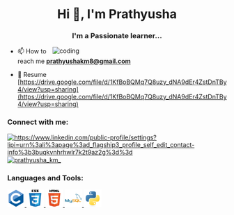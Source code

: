 <h1 align="center">Hi 👋, I'm Prathyusha</h1>
<h3 align="center">I'm a Passionate learner...</h3>

<img align="right" alt="coding" width="400" src="https://media.tenor.com/S59bPkT0pqcAAAAC/programming.gif">

- 📫 How to reach me **prathyushakm8@gmail.com**

- 📄 Resume [https://drive.google.com/file/d/1KfBoBQMq7Q8uzy_dNA9dEr4ZstDnTBy4/view?usp=sharing](https://drive.google.com/file/d/1KfBoBQMq7Q8uzy_dNA9dEr4ZstDnTBy4/view?usp=sharing)

<h3 align="left">Connect with me:</h3>
<p align="left">
<a href="https://linkedin.com/in/https://www.linkedin.com/public-profile/settings?lipi=urn%3ali%3apage%3ad_flagship3_profile_self_edit_contact-info%3b3buqkvnhrhwlr7k2t9az2g%3d%3d" target="blank"><img align="center" src="https://raw.githubusercontent.com/rahuldkjain/github-profile-readme-generator/master/src/images/icons/Social/linked-in-alt.svg" alt="https://www.linkedin.com/public-profile/settings?lipi=urn%3ali%3apage%3ad_flagship3_profile_self_edit_contact-info%3b3buqkvnhrhwlr7k2t9az2g%3d%3d" height="30" width="40" /></a>
<a href="https://instagram.com/prathyusha_km_" target="blank"><img align="center" src="https://raw.githubusercontent.com/rahuldkjain/github-profile-readme-generator/master/src/images/icons/Social/instagram.svg" alt="prathyusha_km_" height="30" width="40" /></a>
</p>

<h3 align="left">Languages and Tools:</h3>
<p align="left"> <a href="https://www.cprogramming.com/" target="_blank" rel="noreferrer"> <img src="https://raw.githubusercontent.com/devicons/devicon/master/icons/c/c-original.svg" alt="c" width="40" height="40"/> </a> <a href="https://www.w3schools.com/css/" target="_blank" rel="noreferrer"> <img src="https://raw.githubusercontent.com/devicons/devicon/master/icons/css3/css3-original-wordmark.svg" alt="css3" width="40" height="40"/> </a> <a href="https://www.w3.org/html/" target="_blank" rel="noreferrer"> <img src="https://raw.githubusercontent.com/devicons/devicon/master/icons/html5/html5-original-wordmark.svg" alt="html5" width="40" height="40"/> </a> <a href="https://www.mysql.com/" target="_blank" rel="noreferrer"> <img src="https://raw.githubusercontent.com/devicons/devicon/master/icons/mysql/mysql-original-wordmark.svg" alt="mysql" width="40" height="40"/> </a> <a href="https://www.python.org" target="_blank" rel="noreferrer"> <img src="https://raw.githubusercontent.com/devicons/devicon/master/icons/python/python-original.svg" alt="python" width="40" height="40"/> </a> </p>
